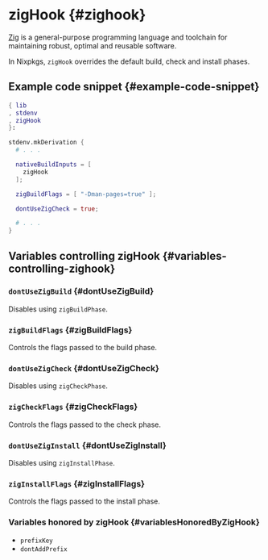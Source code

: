 # zigHook {#zighook}

[Zig](https://ziglang.org/) is a general-purpose programming language and toolchain for maintaining robust, optimal and reusable software.

In Nixpkgs, `zigHook` overrides the default build, check and install phases.

## Example code snippet {#example-code-snippet}

```nix
{ lib
, stdenv
, zigHook
}:

stdenv.mkDerivation {
  # . . .

  nativeBuildInputs = [
    zigHook
  ];

  zigBuildFlags = [ "-Dman-pages=true" ];

  dontUseZigCheck = true;

  # . . .
}
```

## Variables controlling zigHook {#variables-controlling-zighook}

### `dontUseZigBuild` {#dontUseZigBuild}

Disables using `zigBuildPhase`.

### `zigBuildFlags` {#zigBuildFlags}

Controls the flags passed to the build phase.

### `dontUseZigCheck` {#dontUseZigCheck}

Disables using `zigCheckPhase`.

### `zigCheckFlags` {#zigCheckFlags}

Controls the flags passed to the check phase.

### `dontUseZigInstall` {#dontUseZigInstall}

Disables using `zigInstallPhase`.

### `zigInstallFlags` {#zigInstallFlags}

Controls the flags passed to the install phase.

### Variables honored by zigHook {#variablesHonoredByZigHook}

- `prefixKey`
- `dontAddPrefix`
